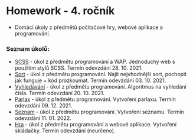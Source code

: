 # Homework - 4. ročník

- Domácí úkoly z předmětů počítačové hry, webové aplikace a programování.

### Seznam úkolů:
- [SCSS](SCSS) - úkol z předmětu programování a WAP. Jednoduchý web s použitím stylů SCSS. Termín odevzdání 28. 10. 2021.
- [Sort](Sort) - úkol z předmětu programování. Najít nejvhodnější sort, pochopit jak funguje + kód prozkoumat. Termín odevzdání 03. 10. 2021.
- [Vyhledávání](Vyhledávání) - úkol z předmětu programování. Algoritmus na vyhledání čísla. Termín odevzdání 20. 10. 2021.
- [Parlax](Parlax) - úkol z předmětu programování. Vytvoření parlaxu. Termín odevzdání 09. 12. 2021.
- [Seznam](Seznam) - úkol z předmětu programování. Vytvoření seznamu. Termín odevzdání 11. 01. 2022.
- [Hra](Hra) - úkol z předmětu programování a webové aplikace. Vytvoření skládačky. Termín odevzdání (neurčeno).